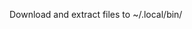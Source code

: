 Download and extract files to ~/.local/bin/

<!--
README.md
SPDX-FileCopyrightText: 2024 Keith Maxwell <keith.maxwell@gmail.com>
SPDX-License-Identifier: CC0-1.0
-->
<!-- vim: set filetype=markdown.htmlCommentNoSpell  : -->
